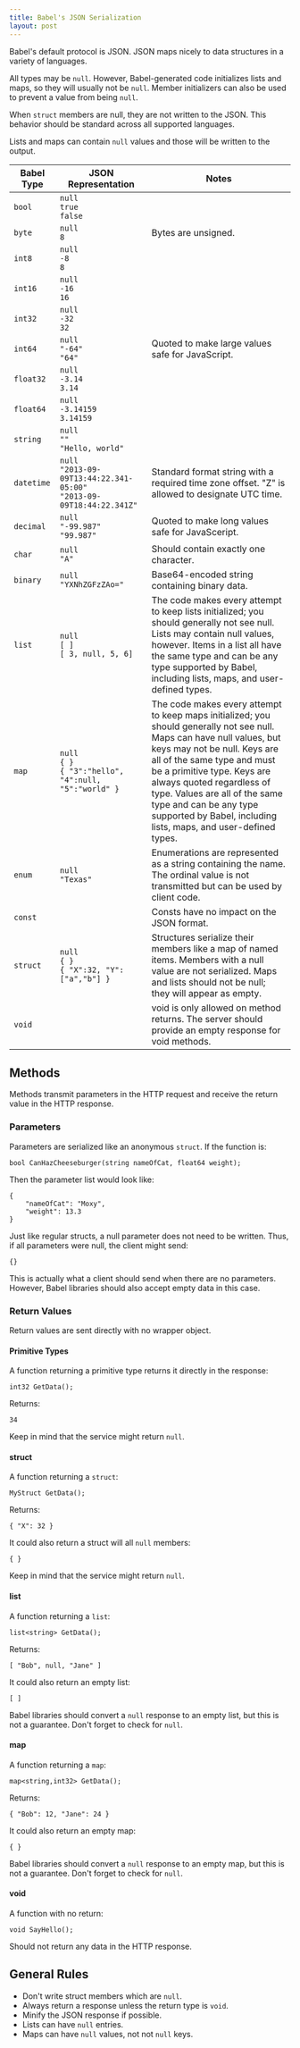 ```yaml
---
title: Babel's JSON Serialization
layout: post
---
```


Babel's default protocol is JSON. JSON maps nicely to data structures in a variety of languages.

All types may be `null`. However, Babel-generated code initializes lists and maps, so they will usually not be `null`. Member initializers can also be used to prevent a value from being `null`.

When `struct` members are null, they are not written to the JSON. This behavior should be standard across all supported languages.

Lists and maps can contain `null` values and those will be written to the output.

<table><thead><tr><th>Babel Type</th><th>JSON Representation</th><th>Notes</th></tr></thead>
<tbody>
<tr><td><code>bool</code></td><td><code>null<br/>true<br/>false</code></td><td></td></tr>
<tr><td><code>byte</code></td><td><code>null<br/>8</code></td><td>Bytes are unsigned.</td></tr>
<tr><td><code>int8</code></td><td><code>null<br/>-8<br/>8</code></td><td></td></tr>
<tr><td><code>int16</code></td><td><code>null<br/>-16<br/>16</code></td><td></td></tr>
<tr><td><code>int32</code></td><td><code>null<br/>-32<br/>32</code></td><td></td></tr>
<tr><td><code>int64</code></td><td><code>null<br/>"-64"<br/>"64"</code></td><td>Quoted to make large values safe for JavaScript.</td></tr>
<tr><td><code>float32</code></td><td><code>null<br/>-3.14<br/>3.14</code></td><td></td></tr>
<tr><td><code>float64</code></td><td><code>null<br/>-3.14159<br/>3.14159</code></td><td></td></tr>
<tr><td><code>string</code></td><td><code>null<br/>""<br/>"Hello, world"</code></td><td></td></tr>
<tr><td><code>datetime</code></td><td><code>null<br/>"2013-09-09T13:44:22.341-05:00"<br/>"2013-09-09T18:44:22.341Z"</code></td><td>Standard format string with a required time zone offset. "Z" is allowed to designate UTC time.</td></tr>
<tr><td><code>decimal</code></td><td><code>null<br/>"-99.987"<br/>"99.987"</code></td><td>Quoted to make long values safe for JavaSceript.</td></tr>
<tr><td><code>char</code></td><td><code>null<br/>"A"</code></td><td>Should contain exactly one character.</td></tr>
<tr><td><code>binary</code></td><td><code>null<br/>"YXNhZGFzZAo="</code></td><td>Base64-encoded string containing binary data.</td></tr>
<tr><td><code>list</code></td><td><code>null<br/>[ ]<br/>[ 3, null, 5, 6]</code></td><td>The code makes every attempt to keep lists initialized; you should generally not see null. Lists may contain null values, however. Items in a list all have the same type and can be any type supported by Babel, including lists, maps, and user-defined types.</td></tr>
<tr><td><code>map</code></td><td><code>null<br/>{ }<br>{ "3":"hello", "4":null, "5":"world" }</code></td><td>The code makes every attempt to keep maps initialized; you should generally not see null. Maps can have null values, but keys may not be null. Keys are all of the same type and must be a primitive type. Keys are always quoted regardless of type. Values are all of the same type and can be any type supported by Babel, including lists, maps, and user-defined types.</td></tr>
<tr><td><code>enum</code></td><td><code>null<br/>"Texas"</code></td><td>Enumerations are represented as a string containing the name. The ordinal value is not transmitted but can be used by client code.</td></tr>
<tr><td><code>const</code></td><td></td><td>Consts have no impact on the JSON format.</td></tr>
<tr><td><code>struct</code></td><td><code>null<br/>{ }<br/>{ "X":32, "Y":["a","b"] }</code></td><td>Structures serialize their members like a map of named items. Members with a null value are not serialized. Maps and lists should not be null; they will appear as empty.</td></tr>
<tr><td><code>void</code></td><td></td><td>void is only allowed on method returns. The server should provide an empty response for void methods.</td></tr>
</tbody></table>


Methods
-------

Methods transmit parameters in the HTTP request and receive the return value in the HTTP response.

### Parameters

Parameters are serialized like an anonymous `struct`. If the function is:

	bool CanHazCheeseburger(string nameOfCat, float64 weight);

Then the parameter list would look like:

	{
		"nameOfCat": "Moxy",
		"weight": 13.3
	}

Just like regular structs, a null parameter does not need to be written. Thus, if all parameters were null, the client might send:

	{}

This is actually what a client should send when there are no parameters. However, Babel libraries should also accept empty data in this case.

### Return Values

Return values are sent directly with no wrapper object.

#### Primitive Types

A function returning a primitive type returns it directly in the response:

	int32 GetData();

Returns:

	34

Keep in mind that the service might return `null`.

#### struct

A function returning a `struct`:

	MyStruct GetData();

Returns:

	{ "X": 32 }

It could also return a struct will all `null` members:

	{ }

Keep in mind that the service might return `null`.

#### list

A function returning a `list`:

	list<string> GetData();

Returns:

	[ "Bob", null, "Jane" ]

It could also return an empty list:

	[ ]

Babel libraries should convert a `null` response to an empty list, but this is not a guarantee. Don't forget to check for `null`.

#### map

A function returning a `map`:

	map<string,int32> GetData();

Returns:

	{ "Bob": 12, "Jane": 24 }

It could also return an empty map:

	{ }

Babel libraries should convert a `null` response to an empty map, but this is not a guarantee. Don't forget to check for `null`.

#### void

A function with no return:

	void SayHello();

Should not return any data in the HTTP response.

General Rules
-------------

* Don't write struct members which are `null`.
* Always return a response unless the return type is `void`.
* Minify the JSON response if possible.
* Lists can have `null` entries.
* Maps can have `null` values, not not `null` keys.

